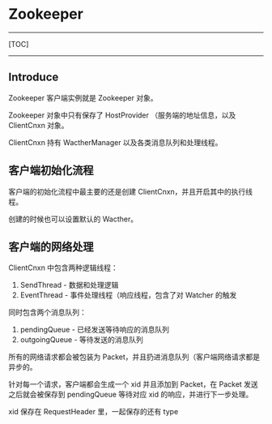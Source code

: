 # Zookeeper

---

[TOC]

---



## Introduce

Zookeeper 客户端实例就是 Zookeeper 对象。

Zookeeper 对象中只有保存了 HostProvider （服务端的地址信息，以及 ClientCnxn 对象。

ClientCnxn 持有 WactherManager 以及各类消息队列和处理线程。



## 客户端初始化流程

客户端的初始化流程中最主要的还是创建 ClientCnxn，并且开启其中的执行线程。

创建的时候也可以设置默认的 Wacther。



## 客户端的网络处理

ClientCnxn 中包含两种逻辑线程：

1. SendThread - 数据和处理逻辑
2. EventThread - 事件处理线程（响应线程，包含了对 Watcher 的触发

同时包含两个消息队列：

1. pendingQueue - 已经发送等待响应的消息队列
2. outgoingQueue - 等待发送的消息队列



所有的网络请求都会被包装为 Packet，并且扔进消息队列（客户端网络请求都是异步的。

针对每一个请求，客户端都会生成一个 xid 并且添加到 Packet，在 Packet 发送之后就会被保存到 pendingQueue 等待对应 xid 的响应，并进行下一步处理。

xid 保存在 RequestHeader 里，一起保存的还有 type
